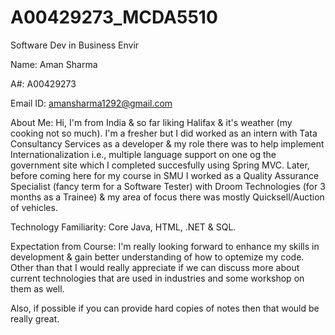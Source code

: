 # A00429273_MCDA5510
Software Dev in Business Envir

Name: Aman Sharma

A#: A00429273

Email ID: amansharma1292@gmail.com

About Me:
Hi, I'm from India & so far liking Halifax & it's weather (my cooking not so much).
I'm a fresher but I did worked as an intern with Tata Consultancy Services as a developer & my role there was to help implement Internationalization i.e., multiple language support on one og the government site which I completed succesfully using Spring MVC.
Later, before coming here for my course in SMU I worked as a Quality Assurance Specialist (fancy term for a Software Tester) with Droom Technologies (for 3 months as a Trainee) & my area of focus there was mostly Quicksell/Auction of vehicles. 

Technology Familiarity: Core Java, HTML, .NET & SQL.

Expectation from Course: I'm really looking forward to enhance my skills in development & gain better understanding of how to optemize my code. Other than that I would really appreciate if we can discuss more about current technologies that are used in industries and some workshop on them as well.

Also, if possible if you can provide hard copies of notes then that would be really great.
